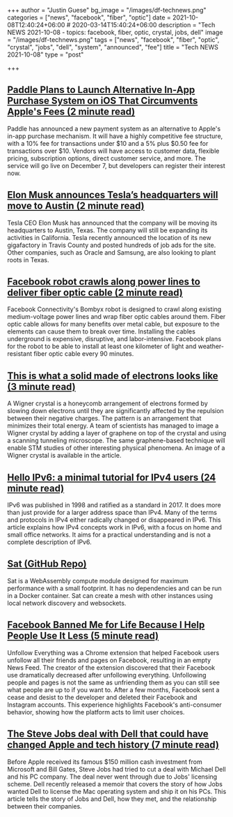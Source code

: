 +++
author = "Justin Guese"
bg_image = "/images/df-technews.png"
categories = ["news", "facebook", "fiber", "optic"]
date = 2021-10-08T12:40:24+06:00 # 2020-03-14T15:40:24+06:00
description = "Tech NEWS 2021-10-08 - topics: facebook, fiber, optic, crystal, jobs, dell"
image = "/images/df-technews.png"
tags = ["news", "facebook", "fiber", "optic", "crystal", "jobs", "dell", "system", "announced", "fee"]
title = "Tech NEWS 2021-10-08"
type = "post"

+++

## [Paddle Plans to Launch Alternative In-App Purchase System on iOS That Circumvents Apple's Fees (2 minute read)](https://www.macrumors.com/2021/10/07/paddle-plans-alternative-in-app-purchase-system/)

Paddle has announced a new payment system as an alternative to Apple's in-app purchase mechanism. It will have a highly competitive fee structure, with a 10% fee for transactions under $10 and a 5% plus $0.50 fee for transactions over $10. Vendors will have access to customer data, flexible pricing, subscription options, direct customer service, and more. The service will go live on December 7, but developers can register their interest now.

## [Elon Musk announces Tesla’s headquarters will move to Austin (2 minute read)](https://www.kxan.com/news/business/elon-musk-announces-teslas-headquarters-will-move-to-austin/)

Tesla CEO Elon Musk has announced that the company will be moving its headquarters to Austin, Texas. The company will still be expanding its activities in California. Tesla recently announced the location of its new gigafactory in Travis County and posted hundreds of job ads for the site. Other companies, such as Oracle and Samsung, are also looking to plant roots in Texas.

## [Facebook robot crawls along power lines to deliver fiber optic cable (2 minute read)](https://newatlas.com/robotics/bombyx-facebook-robot-power-lines-fiber-optic-cable/)

Facebook Connectivity's Bombyx robot is designed to crawl along existing medium-voltage power lines and wrap fiber optic cables around them. Fiber optic cable allows for many benefits over metal cable, but exposure to the elements can cause them to break over time. Installing the cables underground is expensive, disruptive, and labor-intensive. Facebook plans for the robot to be able to install at least one kilometer of light and weather-resistant fiber optic cable every 90 minutes.

## [This is what a solid made of electrons looks like (3 minute read)](https://www.nature.com/articles/d41586-021-02657-6)

A Wigner crystal is a honeycomb arrangement of electrons formed by slowing down electrons until they are significantly affected by the repulsion between their negative charges. The pattern is an arrangement that minimizes their total energy. A team of scientists has managed to image a Wigner crystal by adding a layer of graphene on top of the crystal and using a scanning tunneling microscope. The same graphene-based technique will enable STM studies of other interesting physical phenomena. An image of a Wigner crystal is available in the article.

## [Hello IPv6: a minimal tutorial for IPv4 users (24 minute read)](https://metebalci.com/blog/hello-ipv6/)

IPv6 was published in 1998 and ratified as a standard in 2017. It does more than just provide for a larger address space than IPv4. Many of the terms and protocols in IPv4 either radically changed or disappeared in IPv6. This article explains how IPv4 concepts work in IPv6, with a focus on home and small office networks. It aims for a practical understanding and is not a complete description of IPv6.

## [Sat (GitHub Repo)](https://github.com/suborbital/sat)

Sat is a WebAssembly compute module designed for maximum performance with a small footprint. It has no dependencies and can be run in a Docker container. Sat can create a mesh with other instances using local network discovery and websockets.

## [Facebook Banned Me for Life Because I Help People Use It Less (5 minute read)](https://slate.com/technology/2021/10/facebook-unfollow-everything-cease-desist.html)

Unfollow Everything was a Chrome extension that helped Facebook users unfollow all their friends and pages on Facebook, resulting in an empty News Feed. The creator of the extension discovered that their Facebook use dramatically decreased after unfollowing everything. Unfollowing people and pages is not the same as unfriending them as you can still see what people are up to if you want to. After a few months, Facebook sent a cease and desist to the developer and deleted their Facebook and Instagram accounts. This experience highlights Facebook's anti-consumer behavior, showing how the platform acts to limit user choices.

## [The Steve Jobs deal with Dell that could have changed Apple and tech history (7 minute read)](https://www.cnet.com/tech/computing/the-steve-jobs-deal-with-dell-that-could-have-changed-apple-and-tech-history/)

Before Apple received its famous $150 million cash investment from Microsoft and Bill Gates, Steve Jobs had tried to cut a deal with Michael Dell and his PC company. The deal never went through due to Jobs' licensing scheme. Dell recently released a memoir that covers the story of how Jobs wanted Dell to license the Mac operating system and ship it on his PCs. This article tells the story of Jobs and Dell, how they met, and the relationship between their companies.

